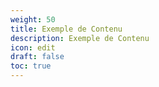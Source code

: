 ```yaml
---
weight: 50
title: Exemple de Contenu
description: Exemple de Contenu
icon: edit
draft: false
toc: true
---
```

